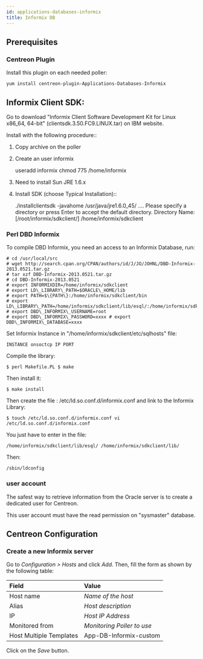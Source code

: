 ```yaml
---
id: applications-databases-informix
title: Informix DB
---
```


## Prerequisites

### Centreon Plugin

Install this plugin on each needed poller:

``` shell
yum install centreon-plugin-Applications-Databases-Informix
```

## Informix Client SDK:

Go to download "Informix Client Software Development Kit for Linux x86\_64,
64-bit" (clientsdk.3.50.FC9.LINUX.tar) on IBM website.

Install with the following procedure::

1.  Copy archive on the poller

2.  Create an user informix
    
    useradd informix chmod 775 /home/informix

3.  Need to install Sun JRE 1.6.x

4.  Install SDK (choose Typical Installation)::
    
    ./installclientsdk -javahome /usr/java/jre1.6.0\_45/ .... Please specify a
    directory or press Enter to accept the default directory. Directory Name:
    \[/root/informix/sdkclient/\] /home/informix/sdkclient

### Perl DBD Informix

To compile DBD Informix, you need an access to an Informix Database, run:

    # cd /usr/local/src 
    # wget http://search.cpan.org/CPAN/authors/id/J/JO/JOHNL/DBD-Informix-2013.0521.tar.gz
    # tar xzf DBD-Informix-2013.0521.tar.gz 
    # cd DBD-Informix-2013.0521 
    # export INFORMIXDIR=/home/informix/sdkclient 
    # export LD\_LIBRARY\_PATH=$ORACLE\_HOME/lib  
    # export PATH=$\{PATH\}:/home/informix/sdkclient/bin
    # export LD\_LIBRARY\_PATH=/home/informix/sdkclient/lib/esql/:/home/informix/sdkclient/lib/
    # export DBD\_INFORMIX\_USERNAME=root 
    # export DBD\_INFORMIX\_PASSWORD=xxxx # export DBD\_INFORMIX\_DATABASE=xxxx

Set Informix Instance in "/home/informix/sdkclient/etc/sqlhosts" file:

    INSTANCE onsoctcp IP PORT

Compile the library:

    $ perl Makefile.PL $ make

Then install it:

    $ make install

Then create the file : /etc/ld.so.conf.d/informix.conf and link to the Informix
Library:

    $ touch /etc/ld.so.conf.d/informix.conf vi /etc/ld.so.conf.d/informix.conf

You just have to enter in the file:

    /home/informix/sdkclient/lib/esql/ /home/informix/sdkclient/lib/

Then:

    /sbin/ldconfig

### user account

The safest way to retrieve information from the Oracle server is to create a
dedicated user for Centreon.

This user account must have the read permission on "sysmaster" database.

## Centreon Configuration

### Create a new Informix server

Go to *Configuration \> Hosts* and click *Add*. Then, fill the form as shown by
the following table:

| Field                                | Value                      |
| :----------------------------------- | :------------------------- |
| Host name                            | *Name of the host*         |
| Alias                                | *Host description*         |
| IP                                   | *Host IP Address*          |
| Monitored from                       | *Monitoring Poller to use* |
| Host Multiple Templates              | App-DB-Informix-custom     |

Click on the *Save* button.
